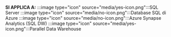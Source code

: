 <Token>**SI APPLICA A:** :::image type="icon" source="media/yes-icon.png":::SQL Server :::image type="icon" source="media/no-icon.png":::Database SQL di Azure :::image type="icon" source="media/no-icon.png":::Azure Synapse Analytics (SQL DW) :::image type="icon" source="media/yes-icon.png":::Parallel Data Warehouse</Token>
